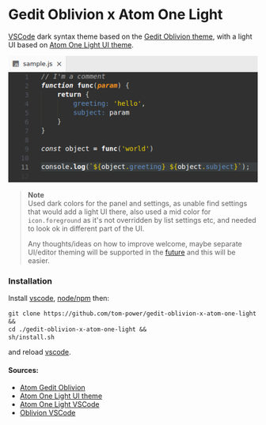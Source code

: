 # Gedit Oblivion x Atom One Light

[VSCode](https://code.visualstudio.com/) dark syntax theme based on the [Gedit Oblivion theme](https://github.com/mig/gedit-themes/blob/master/oblivion.xml), with a light UI based on [Atom One Light UI theme](https://github.com/atom/one-light-ui).

![demo](https://github.com/tom-power/gedit-oblivion-x-atom-one-light/blob/main/assets/sample.png)

> **Note**  
> Used dark colors for the panel and settings, as unable find settings that would add a light UI there, also used a mid color for `icon.foreground` as it's not overridden by list settings etc, and needed to look ok in different part of the UI.
> 
> Any thoughts/ideas on how to improve welcome, maybe separate UI/editor theming will be supported in the [future](https://github.com/microsoft/vscode/issues/25986) and this will be easier.

### Installation

Install [vscode](https://github.com/microsoft/vscode), [node/npm](https://docs.npmjs.com/downloading-and-installing-node-js-and-npm) then:

```
git clone https://github.com/tom-power/gedit-oblivion-x-atom-one-light &&
cd ./gedit-oblivion-x-atom-one-light &&
sh/install.sh
```

and reload [vscode](https://github.com/microsoft/vscode).

#### Sources:

- [Atom Gedit Oblivion](https://github.com/robertfoss/atom_gedit_oblivion)
- [Atom One Light UI theme](https://github.com/atom/one-light-ui)
- [Atom One Light VSCode](https://github.com/akamud/vscode-theme-onelight)
- [Oblivion VSCode](https://github.com/Educorreia932/Oblivion-Theme)
